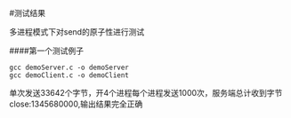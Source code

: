 #测试结果

多进程模式下对send的原子性进行测试

####第一个测试例子

```
gcc demoServer.c -o demoServer
gcc demoClient.c -o demoClient
```

单次发送33642个字节，开4个进程每个进程发送1000次，服务端总计收到字节close:1345680000,输出结果完全正确

